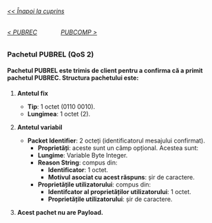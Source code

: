 ###### [<< Înapoi la cuprins](../Cuprins.md)
######  [< PUBREC](08.%20PUBREC%20(QoS%202).md) &nbsp;&nbsp;&nbsp;&nbsp;&nbsp;&nbsp;&nbsp;&nbsp;&nbsp;&nbsp;&nbsp;&nbsp; [PUBCOMP >](10.%20PUBCOMP%20(QoS%202).md) 
###  Pachetul PUBREL (QoS 2)
#### Pachetul PUBREL este trimis de client pentru a confirma că a primit pachetul PUBREC. Structura pachetului este:

1. **Antetul fix**
    - **Tip**: 1 octet (0110 0010).
    - **Lungimea**: 1 octet (2).

2. **Antetul variabil**
    - **Packet Identifier**: 2 octeți (identificatorul mesajului confirmat).
        - **Proprietăți**: aceste sunt un câmp opțional. Acestea sunt:
        - **Lungime**: Variable Byte Integer. 
        - **Reason String**: compus din:
            - **Identificator**: 1 octet.
            - **Motivul asociat cu acest răspuns**: șir de caractere.
        - **Proprietățile utilizatorului**: compus din:
            - **Identifcator al proprietăților utilizatorului**: 1 octet.
            - **Proprietățile utilizatorului**: șir de caractere.

3. **Acest pachet nu are Payload.**